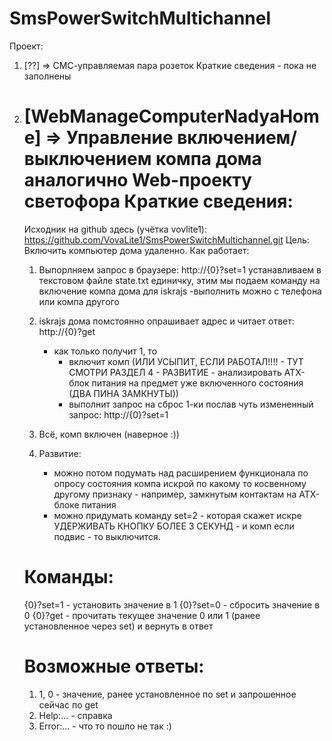 # SmsPowerSwitchMultichannel

Проект:
1) [??] => СМС-управляемая пара розеток
    Краткие сведения - пока не заполнены

2) [WebManageComputerNadyaHome] => Управление включением/выключением компа дома аналогично Web-проекту светофора
    Краткие сведения:
    =================
	Исходник на github здесь (учётка vovlite1): https://github.com/VovaLite1/SmsPowerSwitchMultichannel.git
	Цель: Включить компьютер дома удаленно.
	Как работает:
	 1) Выпорлняем запрос в браузере: http://{0}?set=1 устанавливаем в текстовом файле state.txt единичку, этим мы подаем команду на включение компа дома для iskrajs
	       -выполнить можно с телефона или компа другого
	
	 2) iskrajs дома помстоянно опрашивает адрес и читает ответ: http://{0}?get
	       - как только получит 1, то
	           - включит комп  (ИЛИ УСЫПИТ, ЕСЛИ РАБОТАЛ!!!! - ТУТ СМОТРИ РАЗДЕЛ 4 - РАЗВИТИЕ - анализировать ATX-блок питания на предмет уже включенного состояния (ДВА ПИНА ЗАМКНУТЫ))
	           - выполнит запрос на сброс 1-ки послав чуть измененный запрос: http://{0}?set=1
	
	 3) Всё, комп включен (наверное :)) 
	
	 4) Развитие: 
	     - можно потом подумать над расширением функционала по опросу состояния компа искрой по какому то косвенному другому признаку - например, замкнутым контактам на АТХ-блоке питания
	     - можно придумать команду set=2 - которая скажет искре УДЕРЖИВАТЬ КНОПКУ БОЛЕЕ 3 СЕКУНД - и комп если подвис - то выключится.
	
     Команды:
     ========
	{0}?set=1  - установить значение в 1
	{0}?set=0  - сбросить значение в 0
	{0}?get  - прочитать текущее значение 0 или 1 (ранее установленное через set) и вернуть в ответ
	
     Возможные ответы:
     =================
	1) 1, 0 - значение, ранее установленное по set и запрошенное сейчас по get
	1) Help:... - справка
	2) Error:... - что то пошло не так :)
